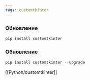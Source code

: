 ```yaml
---
tags: customtkinter
---
```


### Обновление
```python
pip install customtkinter
```

### Обновление
```python
pip install customtkinter --upgrade
```

[[Python/customtkinter]]
